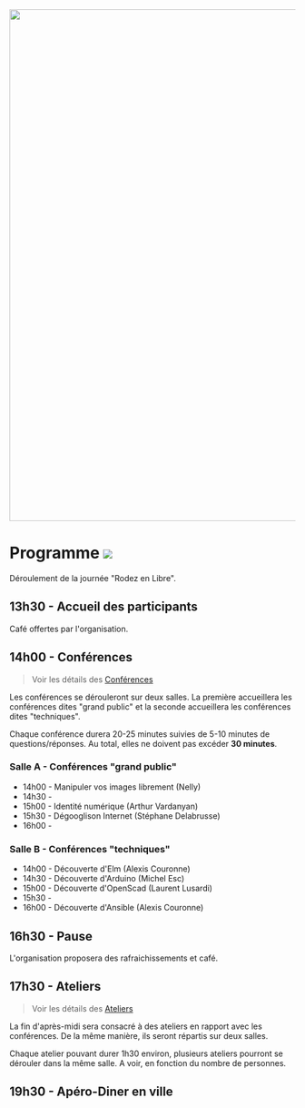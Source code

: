 <img src="https://github.com/aru2l/rodez-libre-2017/blob/master/assets/img/rodez.png" width="900" />


# Programme <img src="https://img.shields.io/badge/statut-%20in%20progress-brightgreen.svg"/>

Déroulement de la journée "Rodez en Libre".


## 13h30 - Accueil des participants

Café offertes par l'organisation.


## 14h00 - Conférences

> Voir les détails des [Conférences](https://github.com/aru2l/rodez-libre-2017/blob/master/%5Brfc%5D%20Conférences.md)

Les conférences se dérouleront sur deux salles. La première accueillera les conférences dites "grand public" et la seconde accueillera les conférences dites "techniques".

Chaque conférence durera 20-25 minutes suivies de 5-10 minutes de questions/réponses. Au total, elles ne doivent pas excéder **30 minutes**.


### Salle A - Conférences "grand public"

* 14h00 - Manipuler vos images librement (Nelly)
* 14h30 -
* 15h00 - Identité numérique (Arthur Vardanyan)
* 15h30 - Dégooglison Internet (Stéphane Delabrusse)
* 16h00 -


### Salle B - Conférences "techniques"

* 14h00 - Découverte d'Elm (Alexis Couronne)
* 14h30 - Découverte d'Arduino (Michel Esc)
* 15h00 - Découverte d'OpenScad (Laurent Lusardi)
* 15h30 -
* 16h00 - Découverte d'Ansible (Alexis Couronne)


## 16h30 - Pause

L'organisation proposera des rafraichissements et café.


## 17h30 - Ateliers

> Voir les détails des [Ateliers](https://github.com/aru2l/rodez-libre-2017/blob/master/%5Brfc%5D%20Ateliers.md)

La fin d'après-midi sera consacré à des ateliers en rapport avec les conférences. De la même manière, ils seront répartis sur deux salles.

Chaque atelier pouvant durer 1h30 environ, plusieurs ateliers pourront se dérouler dans la même salle. A voir, en fonction du nombre de personnes.

## 19h30 - Apéro-Diner en ville


